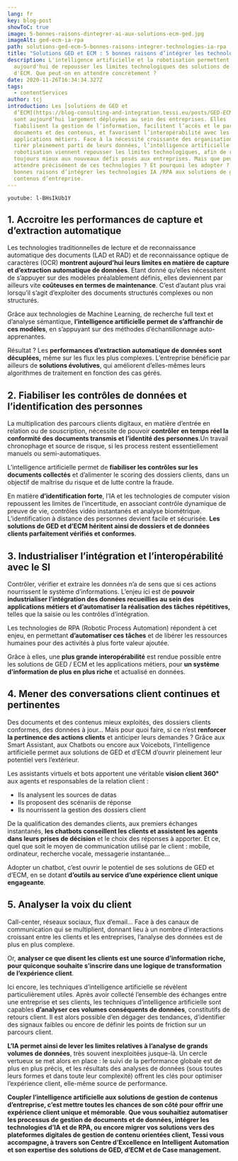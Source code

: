 ```yaml
---
lang: fr
key: blog-post
showToC: true
image: 5-bonnes-raisons-dintegrer-ai-aux-solutions-ecm-ged.jpg
imageAlt: ged-ecm-ia-rpa
path: solutions-ged-ecm-5-bonnes-raisons-integrer-technologies-ia-rpa
title: "Solutions GED et ECM : 5 bonnes raisons d’intégrer les technologies d'IA/RPA"
description: L'intelligence artificielle et la robotisation permettent
  aujourd'hui de repousser les limites technologiques des solutions de GED et
  d'ECM. Que peut-on en attendre concrètement ?
date: 2020-11-26T16:34:34.327Z
tags:
  - contentServices
author: tcj
introduction: Les [solutions de GED et
  d’ECM](https://blog-consulting-and-integration.tessi.eu/posts/GED-ECM-gestion-de-contenu)
  sont aujourd’hui largement déployées au sein des entreprises. Elles
  fiabilisent la gestion de l’information, facilitent l’accès et le partage des
  documents et des contenus, et favorisent l’interopérabilité avec les
  applications métiers. Face à la nécessité croissante des organisations de
  tirer pleinement parti de leurs données, l’intelligence artificielle et la
  robotisation viennent repousser les limites technologiques, afin de répondre
  toujours mieux aux nouveaux défis posés aux entreprises. Mais que peut-on
  attendre précisément de ces technologies ? Et pourquoi les adopter ? Voici 5
  bonnes raisons d’intégrer les technologies IA /RPA aux solutions de gestion de
  contenus d’entreprise.
---
```

`youtube: l-BHsIkUb1Y`

## 1. Accroitre les performances de capture et d’extraction automatique

Les technologies traditionnelles de lecture et de reconnaissance automatique des documents (LAD et RAD) et de reconnaissance optique de caractères (OCR) **montrent aujourd’hui leurs limites en matière de capture et d’extraction automatique de données**. Etant donné qu’elles nécessitent de s’appuyer sur des modèles préalablement définis, elles deviennent par ailleurs vite **coûteuses en termes de maintenance**. C’est d’autant plus vrai lorsqu’il s’agit d’exploiter des documents structurés complexes ou non structurés.

Grâce aux technologies de Machine Learning, de recherche full text et d’analyse sémantique, **l’intelligence artificielle permet de s’affranchir de ces modèles**, en s’appuyant sur des méthodes d’échantillonnage auto-apprenantes.

Résultat ? Les **performances d’extraction automatique de données sont décuplées,** même sur les flux les plus complexes. L’entreprise bénéficie par ailleurs de **solutions évolutives**, qui améliorent d’elles-mêmes leurs algorithmes de traitement en fonction des cas gérés.

## 2. Fiabiliser les contrôles de données et l’identification des personnes

La multiplication des parcours clients digitaux, en matière d’entrée en relation ou de souscription, nécessite de pouvoir **contrôler** **en temps réel la conformité des documents transmis et l’identité des personnes**.Un travail chronophage et source de risque, si les process restent essentiellement manuels ou semi-automatiques.

L’intelligence artificielle permet de **fiabiliser les contrôles sur les documents collectés** et d’alimenter le scoring des dossiers clients, dans un objectif de maîtrise du risque et de lutte contre la fraude.

En matière **d’identification forte**, l’IA et les technologies de computer vision repoussent les limites de l’incertitude, en associant contrôle dynamique de preuve de vie, contrôles vidéo instantanés et analyse biométrique. L’identification à distance des personnes devient facile et sécurisée. **Les solutions de GED et d’ECM héritent ainsi de dossiers et de données clients parfaitement vérifiés et conformes**.

## 3. Industrialiser l’intégration et l’interopérabilité avec le SI

Contrôler, vérifier et extraire les données n’a de sens que si ces actions nourrissent le système d’informations. L’enjeu ici est de **pouvoir industrialiser l’intégration des données recueillies au sein des applications métiers et d’automatiser la réalisation des tâches répétitives,** telles que la saisie ou les contrôles d’intégration.

Les technologies de RPA (Robotic Process Automation) répondent à cet enjeu, en permettant **d’automatiser ces tâches** et de libérer les ressources humaines pour des activités à plus forte valeur ajoutée.

Grâce à elles, une **plus grande interopérabilité** est rendue possible entre les solutions de GED / ECM et les applications métiers, pour **un système d’information de plus en plus riche** et actualisé en données.

## 4. Mener des conversations client continues et pertinentes

Des documents et des contenus mieux exploités, des dossiers clients conformes, des données à jour… Mais pour quoi faire, si ce n’est **renforcer la pertinence des actions clients** et anticiper leurs demandes ? Grâce aux Smart Assistant, aux Chatbots ou encore aux Voicebots, l’intelligence artificielle permet aux solutions de GED et d’ECM d’ouvrir pleinement leur potentiel vers l’extérieur.

Les assistants virtuels et bots apportent une véritable **vision client 360°** aux agents et responsables de la relation client :

* Ils analysent les sources de datas
* Ils proposent des scénariis de réponse
* Ils nourrissent la gestion des dossiers client

De la qualification des demandes clients, aux premiers échanges instantanés, **les chatbots conseillent les clients et assistent les agents dans leurs prises de décision** et le choix des réponses à apporter. Et ce, quel que soit le moyen de communication utilisé par le client : mobile, ordinateur, recherche vocale, messagerie instantanée…

Adopter un chatbot, c’est ouvrir le potentiel de ses solutions de GED et d’ECM, en se dotant **d’outils au service d’une expérience client unique engageante**.

## 5. Analyser la voix du client

Call-center, réseaux sociaux, flux d’email… Face à des canaux de communication qui se multiplient, donnant lieu à un nombre d’interactions croissant entre les clients et les entreprises, l’analyse des données est de plus en plus complexe.

Or, **analyser ce que disent les clients est une source d’information riche, pour quiconque souhaite s’inscrire dans une logique de transformation de l’expérience client**.

Ici encore, les techniques d’intelligence artificielle se révèlent particulièrement utiles. Après avoir collecté l’ensemble des échanges entre une entreprise et ses clients, les techniques d’intelligence artificielle sont capables **d’analyser ces volumes conséquents de données**, constitutifs de retours client. Il est alors possible d’en dégager des tendances, d’identifier des signaux faibles ou encore de définir les points de friction sur un parcours client.

**L’IA permet ainsi de lever les limites relatives à l’analyse de grands volumes de données**, très souvent inexploitées jusque-là. Un cercle vertueux se met alors en place : le suivi de la performance globale est de plus en plus précis, et les résultats des analyses de données (sous toutes leurs formes et dans toute leur complexité) offrent les clés pour optimiser l’expérience client, elle-même source de performance.

**Coupler l’intelligence artificielle aux solutions de gestion de contenus d’entreprise, c’est mettre toutes les chances de son côté pour offrir une expérience client unique et mémorable**. **Que vous souhaitiez automatiser les processus de gestion de documents et de données, intégrer les technologies d’IA et de RPA, ou encore migrer vos solutions vers des plateformes digitales de gestion de contenu orientées client, Tessi vous accompagne, à travers son Centre d’Excellence en Intelligent Automation et son expertise des solutions de GED, d’ECM et de Case management.**